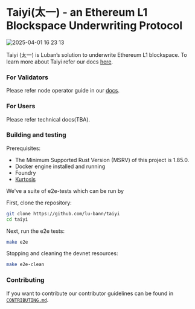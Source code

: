 # Taiyi(太一) - an Ethereum L1 Blockspace Underwriting Protocol


![2025-04-01 16 23 13](https://github.com/user-attachments/assets/8a2ecd2a-378c-4f49-8d3c-31b1e06e11fa)


Taiyi (太一) is Luban’s solution to underwrite Ethereum L1 blockspace. To learn more about Taiyi refer our docs [here](https://docs.luban.wtf/taiyi_overview).


### For Validators

Please refer node operator guide in our [docs](https://docs.luban.wtf/node_operator_setup_guide/holesky/overview).

### For Users

Please refer technical docs(TBA).

### Building and testing

Prerequisites:
- The Minimum Supported Rust Version (MSRV) of this project is 1.85.0.
- Docker engine installed and running
- Foundry
- [Kurtosis](https://docs.kurtosis.com/install)

We've a suite of e2e-tests which can be run by

First, clone the repository:

```sh
git clone https://github.com/lu-bann/taiyi
cd taiyi
```


Next, run the e2e tests:

```sh
make e2e
```

Stopping and cleaning the devnet resources:
```sh
make e2e-clean
```

### Contributing

If you want to contribute our contributor guidelines can be found in [`CONTRIBUTING.md`](./CONTRIBUTING.md).
